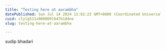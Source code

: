 ```yaml
---
title: "Testing here at aarambha"
datePublished: Sun Jul 14 2024 11:02:23 GMT+0000 (Coordinated Universal Time)
cuid: clylg511x000009l647b1d4ne
slug: testing-here-at-aarambha

---
```


sudip bhadari